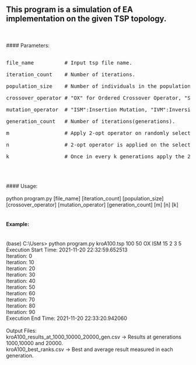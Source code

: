 ## This program is a simulation of EA implementation on the given TSP topology. 
<br>
<br>
#### Parameters:
<br>
<br>
<pre>
file_name          # Input tsp file name.<br>
iteration_count    # Number of iterations.<br>
population_size    # Number of individuals in the population.<br>
crossover_operator # "OX" for Ordered Crossover Operator, "SCX" Sequential Constructive Crossover.<br>
mutation_operator  # "ISM":Insertion Mutation, "IVM":Inversion Mutation, "SM":Swap Mutation, "RM":Random mutation.<br>
generation_count   # Number of iterations(generations).<br>
m                  # Apply 2-opt operator on randomly selected m individuals from the population. If the value is 0, 2-opt will not be implemented.<br>
n                  # 2-opt operator is applied on the selected individual n times. If the value is 0, 2-opt will not be implemented. <br>
k                  # Once in every k generations apply the 2-opt operator. If the value is 0, 2-opt will not be implemented.<br>
</pre>
<br>
<br>
#### Usage:
<br>
<br>
python program.py [file_name] [iteration_count] [population_size] [crossover_operator] [mutation_operator] [generation_count] [m] [n] [k]<br>
<br>


#### Example:<br>
<br>
(base) C:\Users> python program.py kroA100.tsp 100 50 OX ISM 15 2 3 5<br>
Execution Start Time: 2021-11-20 22:32:59.652513<br>
Iteration: 0<br>
Iteration: 10<br>
Iteration: 20<br>
Iteration: 30<br>
Iteration: 40<br>
Iteration: 50<br>
Iteration: 60<br>
Iteration: 70<br>
Iteration: 80<br>
Iteration: 90<br>
Execution End Time: 2021-11-20 22:33:20.942060<br>
<br>
Output Files:<br>
kroA100_results_at_1000_10000_20000_gen.csv     -> Results at generations 1000,10000 and 20000.<br>
kroA100_best_ranks.csv                          -> Best and average result measured in each generation. <br>
<br>
